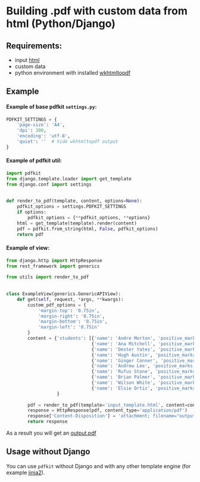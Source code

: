 # Building .pdf with custom data from html (Python/Django)

## Requirements:
- input [html](assets/building_pdf_from_html_python/input_template.html)
- custom data
- python environment with installed [wkhtmltopdf](https://github.com/JazzCore/python-pdfkit)  


## Example
#### Example of base pdfkit ```settings.py```:
```python
PDFKIT_SETTINGS = {
    'page-size': 'A4',
    'dpi': 300,
    'encoding': 'utf-8',
    'quiet': ''  # hide wkhtmltopdf output
}
```

#### Example of pdfkit util:
```python
import pdfkit
from django.template.loader import get_template
from django.conf import settings
  
  
def render_to_pdf(template, content, options=None):
    pdfkit_options = settings.PDFKIT_SETTINGS
    if options:
        pdfkit_options = {**pdfkit_options, **options}
    html = get_template(template).render(content)
    pdf = pdfkit.from_string(html, False, pdfkit_options)
    return pdf
```

#### Example of view:
```python
from django.http import HttpResponse
from rest_framework import generics
  
from utils import render_to_pdf
  
  
class ExampleView(generics.GenericAPIView):
    def get(self, request, *args, **kwargs):
        custom_pdf_options = {
            'margin-top': '0.75in',
            'margin-right': '0.75in',
            'margin-bottom': '0.75in',
            'margin-left': '0.75in'
        }
        content = {'students': [{'name': 'Andre	Morton', 'positive_marks': 11, 'negative_marks': 3},
                                {'name': 'Ana Mitchell', 'positive_marks': 8, 'negative_marks': 5},
                                {'name': 'Dexter Yates', 'positive_marks': 12, 'negative_marks': 4},
                                {'name': 'Hugh Austin', 'positive_marks': 13, 'negative_marks': 7},
                                {'name': 'Ginger Conner', 'positive_marks': 7, 'negative_marks': 5},
                                {'name': 'Andrew Lee', 'positive_marks': 5, 'negative_marks': 9},
                                {'name': 'Rufus	Stone', 'positive_marks': 7, 'negative_marks': 11},
                                {'name': 'Brian	Palmer', 'positive_marks': 14, 'negative_marks': 1},
                                {'name': 'Wilson White', 'positive_marks': 9, 'negative_marks': 6},
                                {'name': 'Elsie	Ortiz', 'positive_marks': 9, 'negative_marks': 2}]
                   }
  
        pdf = render_to_pdf(template='input_template.html', content=content, options=custom_pdf_options)
        response = HttpResponse(pdf, content_type='application/pdf')
        response['Content-Disposition'] = 'attachment; filename="output.pdf"'
        return response
```

As a result you will get an [output.pdf](assets/building_pdf_from_html_python/output.pdf)


## Usage without Django

You can use ```pdfkit``` without Django and with any other template engine (for example [jinja2](https://github.com/pallets/jinja)).

